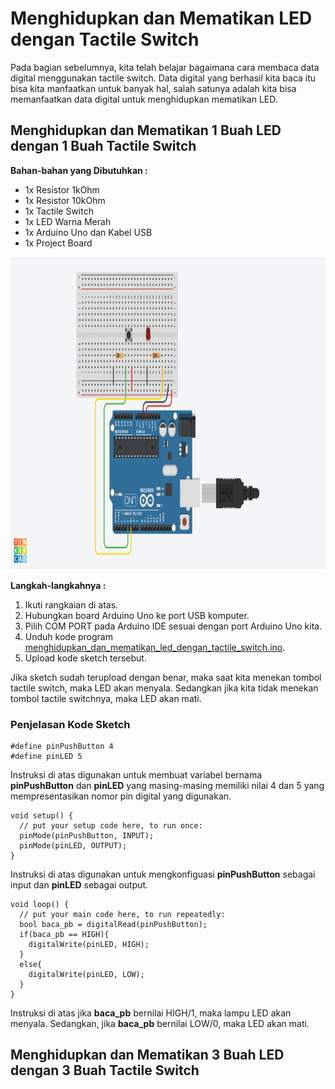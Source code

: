 # Menghidupkan dan Mematikan LED dengan Tactile Switch

Pada bagian sebelumnya, kita telah belajar bagaimana cara membaca data digital menggunakan tactile switch. Data digital yang berhasil kita baca itu bisa kita manfaatkan untuk banyak hal, salah satunya adalah kita bisa memanfaatkan data digital untuk menghidupkan mematikan LED.

## Menghidupkan dan Mematikan 1 Buah LED dengan 1 Buah Tactile Switch 

**Bahan-bahan yang Dibutuhkan :**
* 1x Resistor 1kOhm
* 1x Resistor 10kOhm
* 1x Tactile Switch
* 1x LED Warna Merah
* 1x Arduino Uno dan Kabel USB
* 1x Project Board

<p align="center">
<img src="/Gambar/rangkaian-pb-dan-led.png" height="500">
</p>

**Langkah-langkahnya :**
1. Ikuti rangkaian di atas.
2. Hubungkan board Arduino Uno ke port USB komputer.
3. Pilih COM PORT pada Arduino IDE sesuai dengan port Arduino Uno kita.
4. Unduh kode program [menghidupkan_dan_mematikan_led_dengan_tactile_switch.ino](https://github.com/userdw/Trainer_Mikrokontroler_Arduino/blob/main/B_GPIO%20sebagai%20Digital%20Input/03_Menghidupkan%20dan%20Mematikan%20LED%20dengan%20Tactile%20Switch/menghidupkan_dan_mematikan_LED_dengan_Tactile_Switch.ino).
5. Upload kode sketch tersebut.

Jika sketch sudah terupload dengan benar, maka saat kita menekan tombol tactile switch, maka LED akan menyala. Sedangkan jika kita tidak menekan tombol tactile switchnya, maka LED akan mati.

### Penjelasan Kode Sketch

```
#define pinPushButton 4
#define pinLED 5
```
Instruksi di atas digunakan untuk membuat variabel bernama **pinPushButton** dan **pinLED** yang masing-masing memiliki nilai 4 dan 5 yang mempresentasikan nomor pin digital yang digunakan.

```
void setup() {
  // put your setup code here, to run once:
  pinMode(pinPushButton, INPUT);
  pinMode(pinLED, OUTPUT);
}
```
Instruksi di atas digunakan untuk mengkonfiguasi **pinPushButton** sebagai input dan **pinLED** sebagai output.

```
void loop() {
  // put your main code here, to run repeatedly:
  bool baca_pb = digitalRead(pinPushButton);
  if(baca_pb == HIGH){
    digitalWrite(pinLED, HIGH);
  }
  else{
    digitalWrite(pinLED, LOW);
  }
}
```
Instruksi di atas jika **baca_pb** bernilai HIGH/1, maka lampu LED akan menyala. Sedangkan, jika **baca_pb** bernilai LOW/0, maka LED akan mati.

## Menghidupkan dan Mematikan 3 Buah LED dengan 3 Buah Tactile Switch


